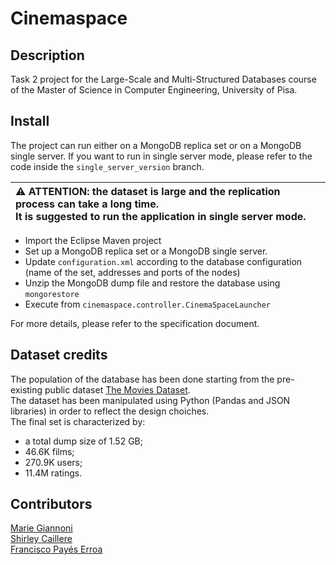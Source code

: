 # Cinemaspace

## Description
Task 2 project for the Large-Scale and Multi-Structured Databases course of the Master of Science in Computer Engineering, University of Pisa.  

## Install

The project can run either on a MongoDB replica set or on a MongoDB single server.  If you want to run in single server mode, 
please refer to the code inside the `single_server_version` branch.

| :warning: ATTENTION: the dataset is large and the replication process can take a long time. </br> It is suggested to run the application in single server mode. |
|:--- |

 
- Import the Eclipse Maven project
- Set up a MongoDB replica set or a MongoDB single server.
- Update `configuration.xml` according to the database configuration (name of the set, addresses and ports of the nodes)
- Unzip the MongoDB dump file and restore the database using `mongorestore`
- Execute from `cinemaspace.controller.CinemaSpaceLauncher`

For more details, please refer to the specification document.
  
## Dataset credits

The population of the database has been done starting from the pre-existing public dataset [The Movies Dataset](https://www.kaggle.com/rounakbanik/the-movies-dataset).  
The dataset has been manipulated using Python (Pandas and JSON libraries) in order to reflect the design choiches.  
The final set is characterized by:
- a total dump size of 1.52 GB;
- 46.6K films;
- 270.9K users;
- 11.4M ratings.

## Contributors
[Marie Giannoni](https://github.com/mariegiannoni)  
[Shirley Caillere](https://github.com/shca10766)  
[Francisco Payés Erroa](https://github.com/fxisco) 
